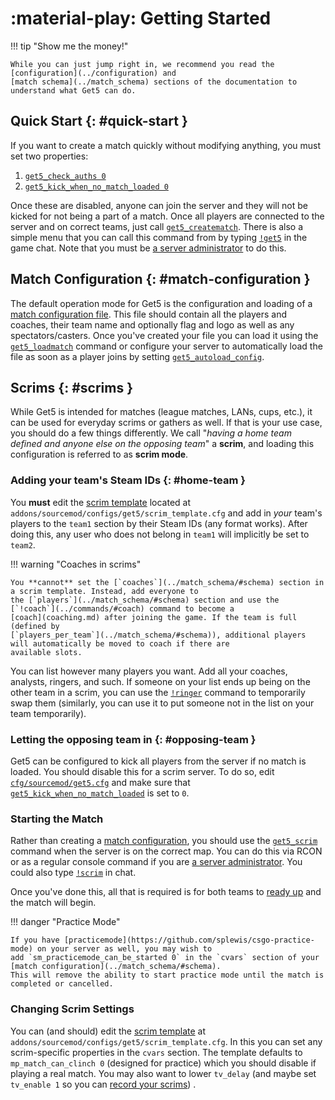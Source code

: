 # :material-play: Getting Started

!!! tip "Show me the money!"

    While you can just jump right in, we recommend you read the [configuration](../configuration) and
    [match schema](../match_schema) sections of the documentation to understand what Get5 can do.

## Quick Start {: #quick-start }

If you want to create a match quickly without modifying anything, you must set two properties:

1. [`get5_check_auths 0`](../configuration/#get5_check_auths)
2. [`get5_kick_when_no_match_loaded 0`](../configuration/#get5_kick_when_no_match_loaded)

Once these are disabled, anyone can join the server and they will not be kicked for not being a part of a match.
Once all players are connected to the server and on correct teams, just
call [`get5_creatematch`](../commands/#get5_creatematch). There is also a simple menu that you can call this command
from by typing [`!get5`](../commands/#get5) in the game chat. Note that you must
be [a server administrator](../installation/#administrators) to do this.

## Match Configuration {: #match-configuration }

The default operation mode for Get5 is the configuration and loading of
a [match configuration file](../match_schema). This file should contain all the players and coaches, their team
name and optionally flag and logo as well as any spectators/casters. Once you've created your file you can load it
using the [`get5_loadmatch`](../commands/#get5_loadmatch) command or configure your server to automatically load the
file as soon as a player joins by setting [`get5_autoload_config`](../configuration/#get5_autoload_config).

## Scrims {: #scrims }

While Get5 is intended for matches (league matches, LANs, cups, etc.), it can be used for everyday
scrims or gathers as well. If that is your use case, you should do a few things differently. We call "_having a
home team defined and anyone else on the opposing team_" a **scrim**, and loading this configuration is referred to as
**scrim mode**.

### Adding your team's Steam IDs {: #home-team }

You **must** edit the [scrim template](https://github.com/splewis/get5/blob/master/configs/get5/scrim_template.cfg)
located at `addons/sourcemod/configs/get5/scrim_template.cfg` and add in *your* team's players to the `team1` section by
their Steam IDs (any format works). After doing this, any user who does not belong in `team1` will implicitly be set
to `team2`.

!!! warning "Coaches in scrims"

    You **cannot** set the [`coaches`](../match_schema/#schema) section in a scrim template. Instead, add everyone to
    the [`players`](../match_schema/#schema) section and use the [`!coach`](../commands/#coach) command to become a
    [coach](coaching.md) after joining the game. If the team is full (defined by
    [`players_per_team`](../match_schema/#schema)), additional players will automatically be moved to coach if there are
    available slots.

You can list however many players you want. Add all your coaches, analysts, ringers, and such. If someone on your list
ends up being on the other team in a scrim, you can use the [`!ringer`](../commands/#ringer) command to temporarily swap
them (similarly, you can use it to put someone not in the list on your team temporarily).

### Letting the opposing team in {: #opposing-team }

Get5 can be configured to kick all players from the server if no match is loaded. You should disable this for a scrim
server. To do so, edit [`cfg/sourcemod/get5.cfg`](../configuration/#main-config) and make sure that
[`get5_kick_when_no_match_loaded`](../configuration/#get5_kick_when_no_match_loaded) is set to `0`.

### Starting the Match

Rather than creating a [match configuration](match_schema.md), you should
use the [`get5_scrim`](../commands/#get5_scrim) command when the server is on the correct map. You can do this via
RCON or as a regular console command if you are [a server administrator](../installation/#administrators).
You could also type [`!scrim`](../commands/#scrim) in chat.

Once you've done this, all that is required is for both teams to [ready up](../commands/#ready) and the match will
begin.

!!! danger "Practice Mode"

    If you have [practicemode](https://github.com/splewis/csgo-practice-mode) on your server as well, you may wish to
    add `sm_practicemode_can_be_started 0` in the `cvars` section of your [match configuration](../match_schema/#schema).
    This will remove the ability to start practice mode until the match is completed or cancelled.

### Changing Scrim Settings

You can (and should) edit
the [scrim template](https://github.com/splewis/get5/blob/master/configs/get5/scrim_template.cfg)
at `addons/sourcemod/configs/get5/scrim_template.cfg`. In this you can set any scrim-specific properties in the `cvars`
section. The template defaults to `mp_match_can_clinch 0` (designed for practice) which you should disable if playing a
real match. You may also want to lower `tv_delay` (and maybe set `tv_enable 1` so you can [record your scrims](gotv.md))
.
